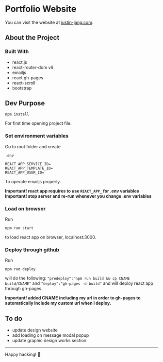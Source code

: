 # Portfolio Website

You can visit the website at [justin-jang.com](https://justin-jang.com).

## About the Project

### Built With

- react.js
- react-router-dom v6
- emailjs
- react gh-pages
- react-scroll
- bootstrap

## Dev Purpose

```
npm install
```

For first time opening project file.

### Set environment variables

Go to root folder and create

```
.env

REACT_APP_SERVICE_ID=
REACT_APP_TEMPLATE_ID=
REACT_APP_USER_ID=
```

To operate emailjs properly.

**Important! react app requires to use `REACT_APP_` for .env variables**
**Important! stop server and re-run whenever you change .env variables**

### Load on browser

Run

```
npm run start
```

to load react app on browser, localhost:3000.

### Deploy through github

Run

```
npm run deploy
```

will do the following:
`"predeploy":"npm run build && cp CNAME build/CNAME"`
and
`"deploy":"gh-pages -d build"`
and will deploy react app through gh-pages.

**Important! added CNAME including my url in order to gh-pages to automatically include my custom url when I deploy.**

## To do

- update design website
- add loading on message modal popup
- update graphic design works section

---

Happy hacking! 💃
